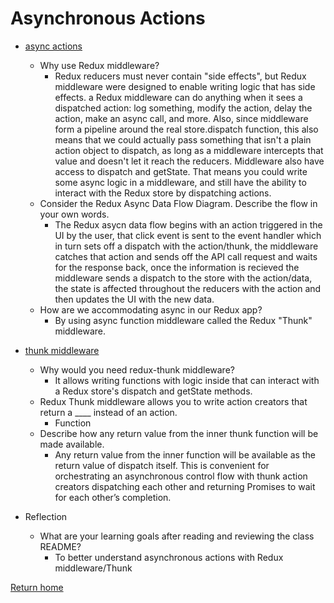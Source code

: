 # Asynchronous Actions

- [async actions](https://redux.js.org/tutorials/fundamentals/part-6-async-logic)

  - Why use Redux middleware?
    - Redux reducers must never contain "side effects", but Redux middleware were designed to enable writing logic that has side effects. a Redux middleware can do anything when it sees a dispatched action: log something, modify the action, delay the action, make an async call, and more. Also, since middleware form a pipeline around the real store.dispatch function, this also means that we could actually pass something that isn't a plain action object to dispatch, as long as a middleware intercepts that value and doesn't let it reach the reducers. Middleware also have access to dispatch and getState. That means you could write some async logic in a middleware, and still have the ability to interact with the Redux store by dispatching actions.
  - Consider the Redux Async Data Flow Diagram. Describe the flow in your own words.
    - The Redux asycn data flow begins with an action triggered in the UI by the user, that click event is sent to the event handler which in turn sets off a dispatch with the action/thunk, the middleware catches that action and sends off the API call request and waits for the response back, once the information is recieved the middleware sends a dispatch to the store with the action/data, the state is affected throughout the reducers with the action and then updates the UI with the new data.
  - How are we accommodating async in our Redux app?
    - By using async function middleware called the Redux "Thunk" middleware.

- [thunk middleware](https://github.com/reduxjs/redux-thunk)

  - Why would you need redux-thunk middleware?
    - It allows writing functions with logic inside that can interact with a Redux store's dispatch and getState methods.
  - Redux Thunk middleware allows you to write action creators that return a ____ instead of an action.
    - Function
  - Describe how any return value from the inner thunk function will be made available.
    - Any return value from the inner function will be available as the return value of dispatch itself. This is convenient for orchestrating an asynchronous control flow with thunk action creators dispatching each other and returning Promises to wait for each other’s completion.

- Reflection

  - What are your learning goals after reading and reviewing the class README?
    - To better understand asynchronous actions with Redux middleware/Thunk

[Return home](https://khofstetter94.github.io/reading-notes/)
